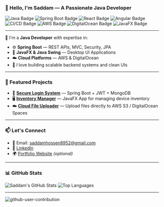 

### 👋 Hello, I'm Saddam — A Passionate Java Developer

![Java Badge](https://img.shields.io/badge/Java-ED8B00?style=for-the-badge&logo=java&logoColor=white)
![Spring Boot Badge](https://img.shields.io/badge/Spring%20Boot-6DB33F?style=for-the-badge&logo=spring-boot&logoColor=white)
![React Badge](https://img.shields.io/badge/React-1e88e5?style=for-the-badge&logo=java&logoColor=white)
![Angular Badge](https://img.shields.io/badge/Angular-ED8B00?style=for-the-badge&logo=java&logoColor=white)
![CI/CD Badge](https://img.shields.io/badge/CI/CD-1e88e5?style=for-the-badge&logo=java&logoColor=white)
![AWS Badge](https://img.shields.io/badge/AWS-232F3E?style=for-the-badge&logo=amazonaws&logoColor=white)
![DigitalOcean Badge](https://img.shields.io/badge/DigitalOcean-0080FF?style=for-the-badge&logo=digitalocean&logoColor=white)
![JavaFX Badge](https://img.shields.io/badge/JavaFX-6DB33F?style=for-the-badge&logo=java&logoColor=white)

---

🚀 I'm a **Java Developer** with expertise in:
- ⚙️ **Spring Boot** — REST APIs, MVC, Security, JPA
- 🎨 **JavaFX & Java Swing** — Desktop UI Applications
- ☁️ **Cloud Platforms** — AWS & DigitalOcean
- 🧠 I love building scalable backend systems and clean UIs

---

### 📌 Featured Projects
- 🔐 **[Secure Login System](#)** — Spring Boot + JWT + MongoDB
- 🖥️ **[Inventory Manager](#)** — JavaFX App for managing device inventory
- ☁️ **[Cloud File Uploader](#)** — Upload files directly to AWS S3 / DigitalOcean Spaces

---

### 📫 Let's Connect
- 📧 Email: saddamhossen8952@gmail.com
- 🔗 [LinkedIn](https://www.linkedin.com/in/saddam-hossen-619a81174/)
- 🌍 [Portfolio Website](https://saddam-hossen.github.io/Portfoliowebsite/?fbclid=IwY2xjawJt5GNleHRuA2FlbQIxMAABHloja63BX24adEMYwiE2VXkM5YviK3L6ep8u4LgZNNF9Si4oJ-CnFv05j0t1_aem_ZnuhP9aHkH0zfSD8JF-6Jg) _(optional)_

---

### 📊 GitHub Stats

![Saddam's GitHub Stats](https://github-readme-stats.vercel.app/api?username=saddamnvn&show_icons=true&theme=github_dark&hide=contribs)
![Top Languages](https://github-readme-stats.vercel.app/api/top-langs/?username=saddamnvn&layout=compact&theme=github_dark)

---
![github-user-contribution](https://github.com/user-attachments/assets/c6a4a51b-71c1-4f9b-beef-8081b0788135)
